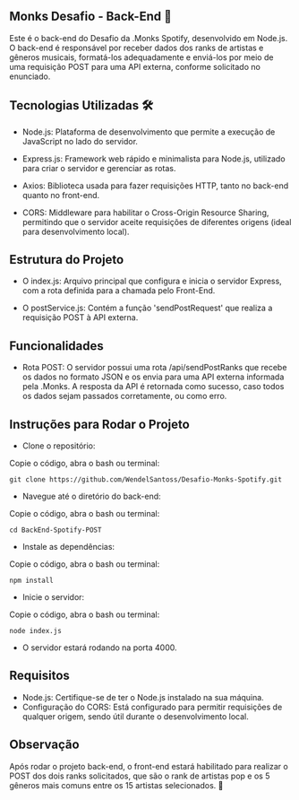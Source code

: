 ## Monks Desafio - Back-End 🚀

Este é o back-end do Desafio da .Monks Spotify, desenvolvido em Node.js. O back-end é responsável por receber dados dos ranks de artistas e gêneros musicais, formatá-los adequadamente e enviá-los por meio de uma requisição POST para uma API externa, conforme solicitado no enunciado.

## Tecnologias Utilizadas 🛠️
- Node.js: Plataforma de desenvolvimento que permite a execução de JavaScript no lado do servidor.

- Express.js: Framework web rápido e minimalista para Node.js, utilizado para criar o servidor e gerenciar as rotas.

- Axios: Biblioteca usada para fazer requisições HTTP, tanto no back-end quanto no front-end.

- CORS: Middleware para habilitar o Cross-Origin Resource Sharing, permitindo que o servidor aceite requisições de diferentes origens (ideal para desenvolvimento local).

## Estrutura do Projeto

- O index.js: Arquivo principal que configura e inicia o servidor Express, com a rota definida para a chamada pelo Front-End.

- O postService.js: Contém a função 'sendPostRequest' que realiza a requisição POST à API externa.

## Funcionalidades
- Rota POST: O servidor possui uma rota /api/sendPostRanks que recebe os dados no formato JSON e os envia para uma API externa informada pela .Monks. A resposta da API é retornada como sucesso, caso todos os dados sejam passados corretamente, ou como erro.

## Instruções para Rodar o Projeto

- Clone o repositório:

Copie o código, abra o bash ou terminal:<br>
```
git clone https://github.com/WendelSantoss/Desafio-Monks-Spotify.git
```

- Navegue até o diretório do back-end:

Copie o código, abra o bash ou terminal:<br>
```
cd BackEnd-Spotify-POST
```

- Instale as dependências:

Copie o código, abra o bash ou terminal:<br>
```
npm install
```

- Inicie o servidor:

Copie o código, abra o bash ou terminal:<br>
```
node index.js
```

- O servidor estará rodando na porta 4000.

## Requisitos
- Node.js: Certifique-se de ter o Node.js instalado na sua máquina.
- Configuração do CORS: Está configurado para permitir requisições de qualquer origem, sendo útil durante o desenvolvimento local.

## Observação
Após rodar o projeto back-end, o front-end estará habilitado para realizar o POST dos dois ranks solicitados, que são o rank de artistas pop e os 5 gêneros mais comuns entre os 15 artistas selecionados. 🚀

